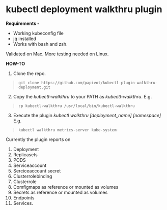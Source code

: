 # kubectl deployment walkthru plugin

**Requirements -**

* Working kubeconfig file  
* jq installed
* Works with bash and zsh. 

Validated on Mac. More testing needed on Linux.

**HOW-TO**

1. Clone the repo.

> `git clone https://github.com/papivot/kubectl-plugin-walkthru-deployment.git`

2. Copy the *kubectl-walkthru* to your PATH as *kubectl-walkthru*. E.g.

> `cp kubectl-walkthru /usr/local/bin/kubectl-walkthru`

3. Execute the plugin *kubectl walkthru [deployment_name] [namespace]* E.g.

> `kubectl walkthru metrics-server kube-system`

Currently the plugin reports on 

1. Deployment
2. Replicasets
3. PODS
4. Serviceaccount
5. Serciceaccount secret
6. Clusterrolebinding
7. Clusterrole
8. Comfigmaps as reference or mounted as volumes
9. Secrets as reference or mounted as volumes
10. Endpoints
11. Services. 
